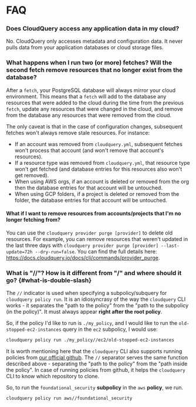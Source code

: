 # FAQ

### Does CloudQuery access any application data in my cloud?

No. CloudQuery only accesses metadata and configuration data. It never pulls data from your application databases or cloud storage files.

### What happens when I run two (or more) fetches? Will the second fetch remove resources that no longer exist from the database?

After a `fetch`, your PostgreSQL database will always mirror your cloud environment. This means that a `fetch` will add to the database
any resources that were added to the cloud during the time from the previous `fetch`, update any resources that were changed in the cloud,
and remove from the database any resources that were removed from the cloud.

The only caveat is that in the case of configuration changes, subsequent fetches won't always remove stale resources. For instance:
- If an account was removed from `cloudquery.yml`, subsequent fetches won't process that account (and won't remove that account's resources).
- If a resource type was removed from `cloudquery.yml`, that resource type won't get fetched (and database entries for this resources also won't get removed).
- When using AWS orgs, if an account is deleted or removed from the org then the database entries for that account will be untouched.
- When using GCP folders, if a project is deleted or removed from the folder, the database entries for that account will be untouched.

#### What if I want to remove resources from accounts/projects that I'm no longer fetching from?

You can use the `cloudquery provider purge [provider]` to delete old resources. For example, you can remove
resources that weren't updated in the last three days with `cloudquery provider purge [provider] --last-update=72h --dry-run=false`.
You can find the full details here: https://docs.cloudquery.io/docs/cli/commands/provider_purge.

### What is "//"? How is it different from "/" and where should it go? {#what-is-double-slash}

The `//` indicator is used when specifying a subpolicy/subquery for `cloudquery policy run`. It is an idiosyncrasy of the way the `cloudquery` CLI works - it separates the "path to the policy" from the "path to the subpolicy (in the policy)". It must always appear **right after the root policy**.

So, if the policy I'd like to run is `./my_policy`, and I would like
to run the `old-stopped-ec2-instances` query in the `ec2` subpolicy, I would use:

```bash
cloudquery policy run ./my_policy//ec2/old-stopped-ec2-instances
```

It is worth mentioning here that the `cloudquery` CLI also supports running policies from
[our official github](https://github.com/cloudquery-policies). The `//` separator serves the same function
described above - separating the "path to the policy" from the "path inside the policy". In case of running
policies from github, it helps the `cloudquery` CLI to know which repository to clone.

So, to run the `foundational_security` **subpolicy** in the `aws` **policy**, we run.

```bash
cloudquery policy run aws//foundational_security
```
